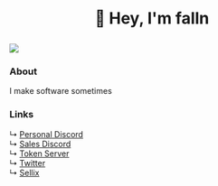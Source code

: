 # <p align="center">👋 Hey, I'm falln</p>

![](https://komarev.com/ghpvc/?username=fallnx)

### About

I make software sometimes

### Links

↳ [Personal Discord](https://discord.com/users/709121953213972551) <br/>
↳ [Sales Discord](https://discord.com/users/920084794111557632) <br/>
↳ [Token Server](https://discord.gg/kAMpd65pVM) <br/>
↳ [Twitter](https://discord.com/fallnx) <br/>
↳ [Sellix](https://sellix.io/falln) <br/>
